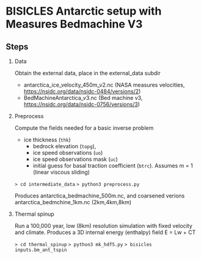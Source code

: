 
# BISICLES Antarctic setup with Measures Bedmachine V3

## Steps

1. Data
	
	Obtain the external data, place in the external_data subdir
 
	- antarctica_ice_velocity_450m_v2.nc (NASA measures velocities, https://nsidc.org/data/nsidc-0484/versions/2)
	- BedMachineAntarctica_v3.nc (Bed machine v3, https://nsidc.org/data/nsidc-0756/versions/3)

2. Preprocess

	Compute the fields needed for a basic inverse problem 
	- ice thickness (`thk`) 
        - bedrock elevation (`topg`), 
        - ice speed observations (`uo`)
        - ice speed observations mask (`uc`)
        - initial guess for basal traction coefficient (`btrc`). Assumes m = 1 (linear viscous sliding)

	`> cd intermediate_data`
	`> python3 preprocess.py`

	Produces antarctica_bedmachine_500m.nc, and coarsened verions antarctica_bedmchine_1km.nc (2km,4km,8km)

3. Thermal spinup

	Run a 100,000 year, low (8km) resolution simulation with fixed velocity and climate. 
	Produces a 3D internal energy (enthalpy) field E = Lw + CT  

	`> cd thermal_spinup`
	`> python3 mk_hdf5.py`
	`> bisicles inputs.bm_ant_tspin`

	






